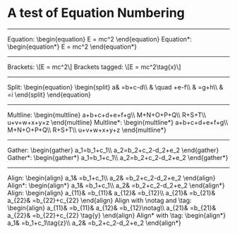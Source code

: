 A test of Equation Numbering
============================

------------------------------------------------------------------------

Equation: \\begin{equation} E = mc\^2 \\end{equation} Equation\*:
\\begin{equation\*} E = mc\^2 \\end{equation\*}

------------------------------------------------------------------------

Brackets: \\\[E = mc\^2\\\] Brackets tagged: \\\[E = mc\^2\\tag{x}\\\]

------------------------------------------------------------------------

Split: \\begin{equation} \\begin{split} a& =b+c-d\\\\ & \\quad +e-f\\\\
& =g+h\\\\ & =i \\end{split} \\end{equation}

------------------------------------------------------------------------

Multline: \\begin{multline} a+b+c+d+e+f+g\\\\ M+N+O+P+Q\\\\ R+S+T\\\\
u+v+w+x+y+z \\end{multline} Multline\*: \\begin{multline\*}
a+b+c+d+e+f+g\\\\ M+N+O+P+Q\\\\ R+S+T\\\\ u+v+w+x+y+z \\end{multline\*}

------------------------------------------------------------------------

Gather: \\begin{gather} a\_1=b\_1+c\_1\\\\ a\_2=b\_2+c\_2-d\_2+e\_2
\\end{gather} Gather\*: \\begin{gather\*} a\_1=b\_1+c\_1\\\\
a\_2=b\_2+c\_2-d\_2+e\_2 \\end{gather\*}

------------------------------------------------------------------------

Align: \\begin{align} a\_1& =b\_1+c\_1\\\\ a\_2& =b\_2+c\_2-d\_2+e\_2
\\end{align} Align\*: \\begin{align\*} a\_1& =b\_1+c\_1\\\\ a\_2&
=b\_2+c\_2-d\_2+e\_2 \\end{align\*} Align: \\begin{align} a\_{11}&
=b\_{11}& a\_{12}& =b\_{12}\\\\ a\_{21}& =b\_{21}& a\_{22}&
=b\_{22}+c\_{22} \\end{align} Align with \\notag and \\tag:
\\begin{align} a\_{11}& =b\_{11}& a\_{12}& =b\_{12}\\notag\\\\ a\_{21}&
=b\_{21}& a\_{22}& =b\_{22}+c\_{22} \\tag{y} \\end{align} Align\* with
\\tag: \\begin{align\*} a\_1& =b\_1+c\_1\\tag{z}\\\\ a\_2&
=b\_2+c\_2-d\_2+e\_2 \\end{align\*}
